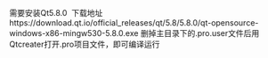 需要安装Qt5.8.0  下载地址https://download.qt.io/official_releases/qt/5.8/5.8.0/qt-opensource-windows-x86-mingw530-5.8.0.exe
删掉主目录下的.pro.user文件后用Qtcreater打开.pro项目文件，即可编译运行
